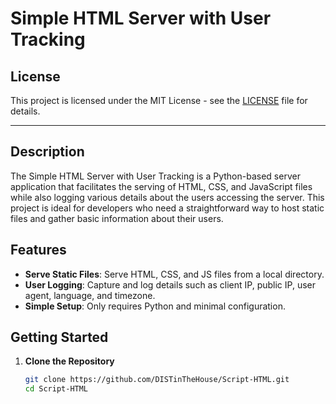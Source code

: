 # Simple HTML Server with User Tracking

## License

This project is licensed under the MIT License - see the [LICENSE](LICENSE) file for details.

---

## Description

The Simple HTML Server with User Tracking is a Python-based server application that facilitates the serving of HTML, CSS, and JavaScript files while also logging various details about the users accessing the server. This project is ideal for developers who need a straightforward way to host static files and gather basic information about their users.

## Features

- **Serve Static Files**: Serve HTML, CSS, and JS files from a local directory.
- **User Logging**: Capture and log details such as client IP, public IP, user agent, language, and timezone.
- **Simple Setup**: Only requires Python and minimal configuration.

## Getting Started

1. **Clone the Repository**

   ```bash
   git clone https://github.com/DISTinTheHouse/Script-HTML.git
   cd Script-HTML
